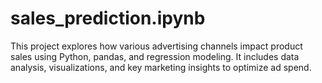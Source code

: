 # sales_prediction.ipynb
This project explores how various advertising channels impact product sales using Python, pandas, and regression modeling. It includes data analysis, visualizations, and key marketing insights to optimize ad spend.
